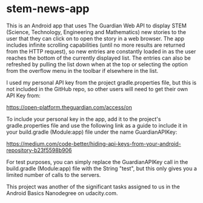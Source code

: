 # stem-news-app

This is an Android app that uses The Guardian Web API to display STEM (Science, Technology, Engineering and Mathematics) new stories to the user that they can click on to open the story in a web browser. The app includes infinite scrolling capabilities (until no more results are returned from the HTTP request), so new entries are constantly loaded in as the user reaches the bottom of the currently displayed list. The entries can also be refreshed by pulling the list down when at the top or selecting the option from the overflow menu in the toolbar if elsewhere in the list.

I used my personal API key from the project gradle.properties file, but this is not included in the GitHub repo, so other users will need to get their own API Key from:

https://open-platform.theguardian.com/access/on
     
To include your personal key in the app, add it to the project's gradle.properties file and use the following link as a guide to include it in your build.gradle (Module:app) file under the name GuardianAPIKey:

https://medium.com/code-better/hiding-api-keys-from-your-android-repository-b23f5598b906

For test purposes, you can simply replace the GuardianAPIKey call in the build.gradle (Module:app) file with the String "test", but this only gives you a limited number of calls to the servers.

This project was another of the significant tasks assigned to us in the Android Basics Nanodegree on udacity.com.
